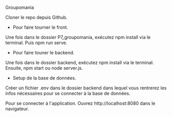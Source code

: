 Groupomania 

Cloner le repo depuis Github.


- Pour faire tourner le front.

Une fois dans le dossier P7_groupomania, exécutez npm install via le terminal. Puis npm run serve.


- Pour faire touner le backend.

Une fois dans le dossier backend, exécutez npm install via le terminal. Ensuite, npm start ou node server.js.


- Setup de la base de données.

Créer un fichier .env dans le dossier backend dans lequel vous rentrerez les infos nécessaires pour se connecter à la base de données.

Pour se connecter à l'application.
Ouvrez http://localhost:8080 dans le navigateur.

